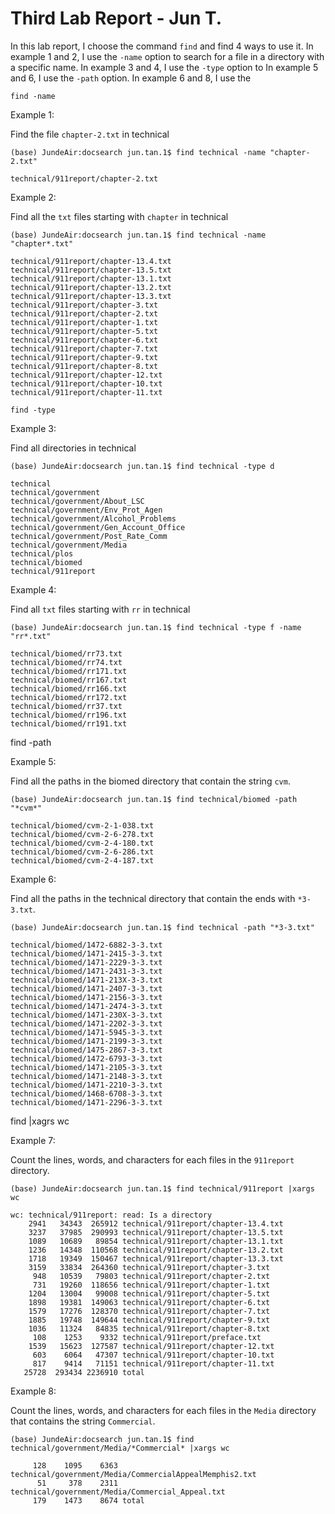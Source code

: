 # Third Lab Report - Jun T.

In this lab report, I choose the command `find` and find 4 ways to use it. In example 1 and 2, I use the `-name` option to search for a file in a directory with a specific name. In example 3 and 4, I use the `-type` option to  In example 5 and 6, I use the `-path` option. In example 6 and 8, I use the 

`find -name`

Example 1:

Find the file `chapter-2.txt` in technical

```
(base) JundeAir:docsearch jun.tan.1$ find technical -name "chapter-2.txt"

technical/911report/chapter-2.txt
```


Example 2:

Find all the `txt` files starting with `chapter` in technical

```
(base) JundeAir:docsearch jun.tan.1$ find technical -name "chapter*.txt"

technical/911report/chapter-13.4.txt
technical/911report/chapter-13.5.txt
technical/911report/chapter-13.1.txt
technical/911report/chapter-13.2.txt
technical/911report/chapter-13.3.txt
technical/911report/chapter-3.txt
technical/911report/chapter-2.txt
technical/911report/chapter-1.txt
technical/911report/chapter-5.txt
technical/911report/chapter-6.txt
technical/911report/chapter-7.txt
technical/911report/chapter-9.txt
technical/911report/chapter-8.txt
technical/911report/chapter-12.txt
technical/911report/chapter-10.txt
technical/911report/chapter-11.txt
```

`find -type`

Example 3:

Find all directories in technical

```
(base) JundeAir:docsearch jun.tan.1$ find technical -type d

technical
technical/government
technical/government/About_LSC
technical/government/Env_Prot_Agen
technical/government/Alcohol_Problems
technical/government/Gen_Account_Office
technical/government/Post_Rate_Comm
technical/government/Media
technical/plos
technical/biomed
technical/911report
```

Example 4:

Find all `txt` files starting with `rr` in technical

```
(base) JundeAir:docsearch jun.tan.1$ find technical -type f -name "rr*.txt"

technical/biomed/rr73.txt
technical/biomed/rr74.txt
technical/biomed/rr171.txt
technical/biomed/rr167.txt
technical/biomed/rr166.txt
technical/biomed/rr172.txt
technical/biomed/rr37.txt
technical/biomed/rr196.txt
technical/biomed/rr191.txt
```

find -path

Example 5:

Find all the paths in the biomed directory that contain the string `cvm`.

```
(base) JundeAir:docsearch jun.tan.1$ find technical/biomed -path "*cvm*"

technical/biomed/cvm-2-1-038.txt
technical/biomed/cvm-2-6-278.txt
technical/biomed/cvm-2-4-180.txt
technical/biomed/cvm-2-6-286.txt
technical/biomed/cvm-2-4-187.txt
```

Example 6:

Find all the paths in the technical directory that contain the ends with `*3-3.txt`.

```
(base) JundeAir:docsearch jun.tan.1$ find technical -path "*3-3.txt"

technical/biomed/1472-6882-3-3.txt
technical/biomed/1471-2415-3-3.txt
technical/biomed/1471-2229-3-3.txt
technical/biomed/1471-2431-3-3.txt
technical/biomed/1471-213X-3-3.txt
technical/biomed/1471-2407-3-3.txt
technical/biomed/1471-2156-3-3.txt
technical/biomed/1471-2474-3-3.txt
technical/biomed/1471-230X-3-3.txt
technical/biomed/1471-2202-3-3.txt
technical/biomed/1471-5945-3-3.txt
technical/biomed/1471-2199-3-3.txt
technical/biomed/1475-2867-3-3.txt
technical/biomed/1472-6793-3-3.txt
technical/biomed/1471-2105-3-3.txt
technical/biomed/1471-2148-3-3.txt
technical/biomed/1471-2210-3-3.txt
technical/biomed/1468-6708-3-3.txt
technical/biomed/1471-2296-3-3.txt
```

find |xagrs wc

Example 7:

Count the lines, words, and characters for each files in the `911report` directory.

```
(base) JundeAir:docsearch jun.tan.1$ find technical/911report |xargs wc

wc: technical/911report: read: Is a directory
    2941   34343  265912 technical/911report/chapter-13.4.txt
    3237   37985  290993 technical/911report/chapter-13.5.txt
    1089   10689   89854 technical/911report/chapter-13.1.txt
    1236   14348  110568 technical/911report/chapter-13.2.txt
    1718   19349  150467 technical/911report/chapter-13.3.txt
    3159   33834  264360 technical/911report/chapter-3.txt
     948   10539   79803 technical/911report/chapter-2.txt
     731   19260  118656 technical/911report/chapter-1.txt
    1204   13004   99008 technical/911report/chapter-5.txt
    1898   19381  149063 technical/911report/chapter-6.txt
    1579   17276  128370 technical/911report/chapter-7.txt
    1885   19748  149644 technical/911report/chapter-9.txt
    1036   11324   84835 technical/911report/chapter-8.txt
     108    1253    9332 technical/911report/preface.txt
    1539   15623  127587 technical/911report/chapter-12.txt
     603    6064   47307 technical/911report/chapter-10.txt
     817    9414   71151 technical/911report/chapter-11.txt
   25728  293434 2236910 total
```
   
   Example 8:
   
   Count the lines, words, and characters for each files in the `Media` directory that contains the string `Commercial`.
   
```
(base) JundeAir:docsearch jun.tan.1$ find technical/government/Media/*Commercial* |xargs wc

     128    1095    6363 technical/government/Media/CommercialAppealMemphis2.txt
      51     378    2311 technical/government/Media/Commercial_Appeal.txt
     179    1473    8674 total
```
